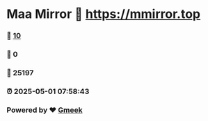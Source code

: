 # Maa Mirror :link: https://mmirror.top 
### :page_facing_up: [10](https://mmirror.top/tag.html) 
### :speech_balloon: 0 
### :hibiscus: 25197 
### :alarm_clock: 2025-05-01 07:58:43 
### Powered by :heart: [Gmeek](https://github.com/Meekdai/Gmeek)
